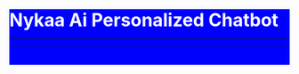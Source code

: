 <div style="background-color:blue">
  <h1 style="color:white; font-size:xx-large;margin:auto"><b> Nykaa Ai Personalized Chatbot </b></h1>
  <hr><hr>
  <br>
  
  
</div>
